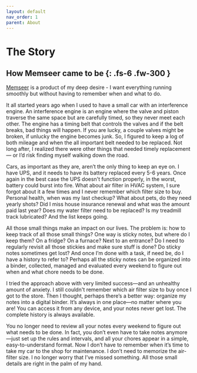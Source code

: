 ```yaml
---
layout: default
nav_order: 1
parent: About
---
```


# The Story

How Memseer came to be
{: .fs-6 .fw-300 }
---

[Memseer](https://memseer.com) is a product of my deep desire - I want everything running smoothly but without having to remember when and what to do.

It all started years ago when I used to have a small car with an interference engine. An interference engine is an engine where the valve and piston
traverse the same space but are carefully timed, so they never meet each other. The engine has a timing belt that controls the valves and if the belt breaks, 
bad things will happen. If you are lucky, a couple valves might be broken, if unlucky the engine becomes junk. So, I figured to keep a log of both mileage and 
when the all important belt needed to be replaced. Not long after, I realized there were other things that needed timely replacement — or I’d risk finding myself 
walking down the road.

Cars, as important as they are, aren’t the only thing to keep an eye on. I have UPS, and it needs to have its battery replaced every 5-6 years. Once again in the best
case the UPS doesn't function properly, in the worst, battery could burst into fire. What about air filter in HVAC system, I sure forgot about it a few times and I never 
remember which filter size to buy. Personal health, when was my last checkup? What about pets, do they need yearly shots? Did I miss house insurance renewal and what was 
the amount paid last year? Does my water filter need to be replaced? Is my treadmill track lubricated? And the list keeps going.

All those small things make an impact on our lives. The problem is: how to keep track of all those small things? One way is sticky notes, but where do I keep them? On a fridge? 
On a furnace? Next to an entrance? Do I need to regularly revisit all those stickies and make sure stuff is done? Do sticky notes sometimes get lost? And once I’m done with a 
task, if need be, do I have a history to refer to? Perhaps all the sticky notes can be organized into a binder, collected, managed and evaluated every weekend to figure out 
when and what chore needs to be done.

I tried the approach above with very limited success—and an unhealthy amount of anxiety. I still couldn't remember which air filter size to buy once I got to the store. 
Then I thought, perhaps there’s a better way: organize my notes into a digital binder. It’s always in one place—no matter where you are! You can access it from any device, 
and your notes never get lost. The complete history is always available.

You no longer need to review all your notes every weekend to figure out what needs to be done. In fact, you don’t even have to take notes anymore—just set up the rules and intervals, 
and all your chores appear in a simple, easy-to-understand format. Now I don’t have to remember when it’s time to take my car to the shop for maintenance. I don’t need to 
memorize the air-filter size. I no longer worry that I’ve missed something. All those small details are right in the palm of my hand.